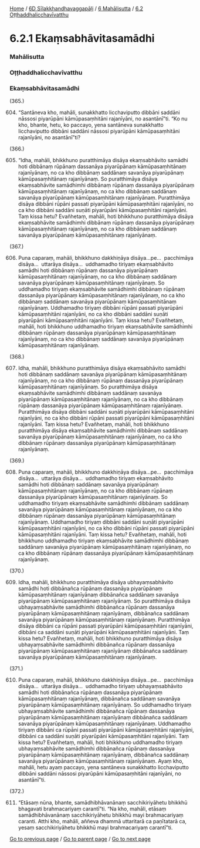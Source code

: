 
[Home](/) / [6D Sīlakkhandhavaggapāḷi](/tipitaka/6D.md) / [6 Mahālisutta](/tipitaka/6D/6.md) / [6.2 Oṭṭhaddhalicchavīvatthu](/tipitaka/6D/6/6.2.md)

# 6.2.1 Ekaṃsabhāvitasamādhi

### Mahālisutta

### Oṭṭhaddhalicchavīvatthu

### Ekaṃsabhāvitasamādhi

(365.)

604. “Santāneva kho, mahāli, sunakkhatto licchaviputto dibbāni saddāni nāssosi piyarūpāni kāmūpasaṃhitāni rajanīyāni, no asantānī”ti. “Ko nu kho, bhante, hetu, ko paccayo, yena santāneva sunakkhatto licchaviputto dibbāni saddāni nāssosi piyarūpāni kāmūpasaṃhitāni rajanīyāni, no asantānī”ti?

(366.)

605. “Idha, mahāli, bhikkhuno puratthimāya disāya ekaṃsabhāvito samādhi hoti dibbānaṃ rūpānaṃ dassanāya piyarūpānaṃ kāmūpasaṃhitānaṃ rajanīyānaṃ, no ca kho dibbānaṃ saddānaṃ savanāya piyarūpānaṃ kāmūpasaṃhitānaṃ rajanīyānaṃ. So puratthimāya disāya ekaṃsabhāvite samādhimhi dibbānaṃ rūpānaṃ dassanāya piyarūpānaṃ kāmūpasaṃhitānaṃ rajanīyānaṃ, no ca kho dibbānaṃ saddānaṃ savanāya piyarūpānaṃ kāmūpasaṃhitānaṃ rajanīyānaṃ. Puratthimāya disāya dibbāni rūpāni passati piyarūpāni kāmūpasaṃhitāni rajanīyāni, no ca kho dibbāni saddāni suṇāti piyarūpāni kāmūpasaṃhitāni rajanīyāni. Taṃ kissa hetu? Evañhetaṃ, mahāli, hoti bhikkhuno puratthimāya disāya ekaṃsabhāvite samādhimhi dibbānaṃ rūpānaṃ dassanāya piyarūpānaṃ kāmūpasaṃhitānaṃ rajanīyānaṃ, no ca kho dibbānaṃ saddānaṃ savanāya piyarūpānaṃ kāmūpasaṃhitānaṃ rajanīyānaṃ.

(367.)

606. Puna caparaṃ, mahāli, bhikkhuno dakkhiṇāya disāya…pe…  pacchimāya disāya…  uttarāya disāya…  uddhamadho tiriyaṃ ekaṃsabhāvito samādhi hoti dibbānaṃ rūpānaṃ dassanāya piyarūpānaṃ kāmūpasaṃhitānaṃ rajanīyānaṃ, no ca kho dibbānaṃ saddānaṃ savanāya piyarūpānaṃ kāmūpasaṃhitānaṃ rajanīyānaṃ. So uddhamadho tiriyaṃ ekaṃsabhāvite samādhimhi dibbānaṃ rūpānaṃ dassanāya piyarūpānaṃ kāmūpasaṃhitānaṃ rajanīyānaṃ, no ca kho dibbānaṃ saddānaṃ savanāya piyarūpānaṃ kāmūpasaṃhitānaṃ rajanīyānaṃ. Uddhamadho tiriyaṃ dibbāni rūpāni passati piyarūpāni kāmūpasaṃhitāni rajanīyāni, no ca kho dibbāni saddāni suṇāti piyarūpāni kāmūpasaṃhitāni rajanīyāni. Taṃ kissa hetu? Evañhetaṃ, mahāli, hoti bhikkhuno uddhamadho tiriyaṃ ekaṃsabhāvite samādhimhi dibbānaṃ rūpānaṃ dassanāya piyarūpānaṃ kāmūpasaṃhitānaṃ rajanīyānaṃ, no ca kho dibbānaṃ saddānaṃ savanāya piyarūpānaṃ kāmūpasaṃhitānaṃ rajanīyānaṃ.

(368.)

607. Idha, mahāli, bhikkhuno puratthimāya disāya ekaṃsabhāvito samādhi hoti dibbānaṃ saddānaṃ savanāya piyarūpānaṃ kāmūpasaṃhitānaṃ rajanīyānaṃ, no ca kho dibbānaṃ rūpānaṃ dassanāya piyarūpānaṃ kāmūpasaṃhitānaṃ rajanīyānaṃ. So puratthimāya disāya ekaṃsabhāvite samādhimhi dibbānaṃ saddānaṃ savanāya piyarūpānaṃ kāmūpasaṃhitānaṃ rajanīyānaṃ, no ca kho dibbānaṃ rūpānaṃ dassanāya piyarūpānaṃ kāmūpasaṃhitānaṃ rajanīyānaṃ. Puratthimāya disāya dibbāni saddāni suṇāti piyarūpāni kāmūpasaṃhitāni rajanīyāni, no ca kho dibbāni rūpāni passati piyarūpāni kāmūpasaṃhitāni rajanīyāni. Taṃ kissa hetu? Evañhetaṃ, mahāli, hoti bhikkhuno puratthimāya disāya ekaṃsabhāvite samādhimhi dibbānaṃ saddānaṃ savanāya piyarūpānaṃ kāmūpasaṃhitānaṃ rajanīyānaṃ, no ca kho dibbānaṃ rūpānaṃ dassanāya piyarūpānaṃ kāmūpasaṃhitānaṃ rajanīyānaṃ.

(369.)

608. Puna caparaṃ, mahāli, bhikkhuno dakkhiṇāya disāya…pe…  pacchimāya disāya…  uttarāya disāya…  uddhamadho tiriyaṃ ekaṃsabhāvito samādhi hoti dibbānaṃ saddānaṃ savanāya piyarūpānaṃ kāmūpasaṃhitānaṃ rajanīyānaṃ, no ca kho dibbānaṃ rūpānaṃ dassanāya piyarūpānaṃ kāmūpasaṃhitānaṃ rajanīyānaṃ. So uddhamadho tiriyaṃ ekaṃsabhāvite samādhimhi dibbānaṃ saddānaṃ savanāya piyarūpānaṃ kāmūpasaṃhitānaṃ rajanīyānaṃ, no ca kho dibbānaṃ rūpānaṃ dassanāya piyarūpānaṃ kāmūpasaṃhitānaṃ rajanīyānaṃ. Uddhamadho tiriyaṃ dibbāni saddāni suṇāti piyarūpāni kāmūpasaṃhitāni rajanīyāni, no ca kho dibbāni rūpāni passati piyarūpāni kāmūpasaṃhitāni rajanīyāni. Taṃ kissa hetu? Evañhetaṃ, mahāli, hoti bhikkhuno uddhamadho tiriyaṃ ekaṃsabhāvite samādhimhi dibbānaṃ saddānaṃ savanāya piyarūpānaṃ kāmūpasaṃhitānaṃ rajanīyānaṃ, no ca kho dibbānaṃ rūpānaṃ dassanāya piyarūpānaṃ kāmūpasaṃhitānaṃ rajanīyānaṃ.

(370.)

609. Idha, mahāli, bhikkhuno puratthimāya disāya ubhayaṃsabhāvito samādhi hoti dibbānañca rūpānaṃ dassanāya piyarūpānaṃ kāmūpasaṃhitānaṃ rajanīyānaṃ dibbānañca saddānaṃ savanāya piyarūpānaṃ kāmūpasaṃhitānaṃ rajanīyānaṃ. So puratthimāya disāya ubhayaṃsabhāvite samādhimhi dibbānañca rūpānaṃ dassanāya piyarūpānaṃ kāmūpasaṃhitānaṃ rajanīyānaṃ, dibbānañca saddānaṃ savanāya piyarūpānaṃ kāmūpasaṃhitānaṃ rajanīyānaṃ. Puratthimāya disāya dibbāni ca rūpāni passati piyarūpāni kāmūpasaṃhitāni rajanīyāni, dibbāni ca saddāni suṇāti piyarūpāni kāmūpasaṃhitāni rajanīyāni. Taṃ kissa hetu? Evañhetaṃ, mahāli, hoti bhikkhuno puratthimāya disāya ubhayaṃsabhāvite samādhimhi dibbānañca rūpānaṃ dassanāya piyarūpānaṃ kāmūpasaṃhitānaṃ rajanīyānaṃ dibbānañca saddānaṃ savanāya piyarūpānaṃ kāmūpasaṃhitānaṃ rajanīyānaṃ.

(371.)

610. Puna caparaṃ, mahāli, bhikkhuno dakkhiṇāya disāya…pe…  pacchimāya disāya…  uttarāya disāya…  uddhamadho tiriyaṃ ubhayaṃsabhāvito samādhi hoti dibbānañca rūpānaṃ dassanāya piyarūpānaṃ kāmūpasaṃhitānaṃ rajanīyānaṃ, dibbānañca saddānaṃ savanāya piyarūpānaṃ kāmūpasaṃhitānaṃ rajanīyānaṃ. So uddhamadho tiriyaṃ ubhayaṃsabhāvite samādhimhi dibbānañca rūpānaṃ dassanāya piyarūpānaṃ kāmūpasaṃhitānaṃ rajanīyānaṃ dibbānañca saddānaṃ savanāya piyarūpānaṃ kāmūpasaṃhitānaṃ rajanīyānaṃ. Uddhamadho tiriyaṃ dibbāni ca rūpāni passati piyarūpāni kāmūpasaṃhitāni rajanīyāni, dibbāni ca saddāni suṇāti piyarūpāni kāmūpasaṃhitāni rajanīyāni. Taṃ kissa hetu? Evañhetaṃ, mahāli, hoti bhikkhuno uddhamadho tiriyaṃ ubhayaṃsabhāvite samādhimhi dibbānañca rūpānaṃ dassanāya piyarūpānaṃ kāmūpasaṃhitānaṃ rajanīyānaṃ, dibbānañca saddānaṃ savanāya piyarūpānaṃ kāmūpasaṃhitānaṃ rajanīyānaṃ. Ayaṃ kho, mahāli, hetu ayaṃ paccayo, yena santāneva sunakkhatto licchaviputto dibbāni saddāni nāssosi piyarūpāni kāmūpasaṃhitāni rajanīyāni, no asantānī”ti.

(372.)

611. “Etāsaṃ nūna, bhante, samādhibhāvanānaṃ sacchikiriyāhetu bhikkhū bhagavati brahmacariyaṃ carantī”ti. “Na kho, mahāli, etāsaṃ samādhibhāvanānaṃ sacchikiriyāhetu bhikkhū mayi brahmacariyaṃ caranti. Atthi kho, mahāli, aññeva dhammā uttaritarā ca paṇītatarā ca, yesaṃ sacchikiriyāhetu bhikkhū mayi brahmacariyaṃ carantī”ti.

[Go to previous page](/tipitaka/6D/6/6.2.md) / [Go to parent page](/tipitaka/6D/6/6.2.md) / [Go to next page](/tipitaka/6D/6/6.2/6.2.2.md)


